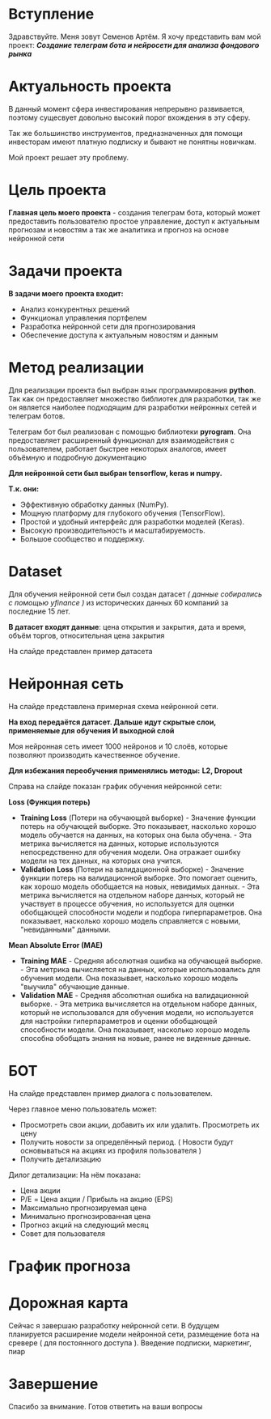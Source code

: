 # Вступление

Здравствуйте. Меня зовут Семенов Артём. Я хочу представить вам мой проект: ***Создание телеграм бота и нейросети для анализа фондового рынка***

# Актуальность проекта

В данный момент сфера инвестирования непрерывно развивается, поэтому сущесвует довольно высокий порог вхождения в эту сферу.

Так же большинство инструментов, предназначенных для помощи инвесторам имеют платную подписку и бывают не понятны новичкам.

Мой проект решает эту проблему.

# Цель проекта

**Главная цель моего проекта** - создания телеграм бота, который может предоставить пользователю простое управление, доступ к актуальным прогнозам и новостям а так же аналитика и прогноз на основе нейронной сети

# Задачи проекта

**В задачи моего проекта входит:** 
- Анализ конкурентных решений
- Функционал управления портфелем
- Разработка нейронной сети для прогнозирования
- Обеспечение доступа к актуальным новостям и данным

# Метод реализации

Для реализации проекта был выбран язык программирования **python**. Так как он предоставляет множество библиотек для разработки, так же он является наиболее подходящим для разработки нейронных сетей и телеграм ботов.

Телеграм бот был реализован с помощью библиотеки **pyrogram**. Она предоставляет расширенный функционал для взаимодействия с пользователем, работает быстрее некоторых аналогов, имеет объёмную и подробную документацию

**Для нейронной сети был выбран tensorflow, keras и numpy.**

**Т.к. они:** 

- Эффективную обработку данных (NumPy).
- Мощную платформу для глубокого обучения (TensorFlow).
- Простой и удобный интерфейс для разработки моделей (Keras).
- Высокую производительность и масштабируемость.
- Большое сообщество и поддержку.

# Dataset

Для обучения нейронной сети был создан датасет *( данные собирались с помощью yfinance )* из исторических данных 60 компаний за последние 15 лет.

**В датасет входят данные**: цена открытия и закрытия, дата и время, объём торгов, относительная цена закрытия

На слайде представлен пример датасета

# Нейронная сеть

На слайде представлена примерная схема нейронной сети.

**На вход передаётся датасет.
Дальше идут скрытые слои, применяемые для обучения
И выходной слой**

Моя нейронная сеть имеет 1000 нейронов и 10 слоёв, которые позволяют производить качественное обучение.

**Для избежания переобучения применялись методы:** 
**L2, Dropout** 

Справа на слайде показан график обучения нейронной сети: 

**Loss (Функция потерь)**
- **Training Loss** (Потери на обучающей выборке) - Значение функции потерь на обучающей выборке. Это показывает, насколько хорошо модель обучается на данных, на которых она была обучена. - Эта метрика вычисляется на данных, которые используются непосредственно для обучения модели. Она отражает ошибку модели на тех данных, на которых она учится.
- **Validation Loss** (Потери на валидационной выборке) - Значение функции потерь на валидационной выборке. Это помогает оценить, как хорошо модель обобщается на новых, невидимых данных. - Эта метрика вычисляется на отдельном наборе данных, который не участвует в процессе обучения, но используется для оценки обобщающей способности модели и подбора гиперпараметров. Она показывает, насколько хорошо модель справляется с новыми, "невиданными" данными.


**Mean Absolute Error (MAE)**
- **Training MAE** - Средняя абсолютная ошибка на обучающей выборке. - Эта метрика вычисляется на данных, которые использовались для обучения модели. Она показывает, насколько хорошо модель "выучила" обучающие данные.
- **Validation MAE** - Средняя абсолютная ошибка на валидационной выборке. - Эта метрика вычисляется на отдельном наборе данных, который не использовался для обучения модели, но используется для настройки гиперпараметров и оценки обобщающей способности модели. Она показывает, насколько хорошо модель способна обобщать знания на новые, ранее не виденные данные.



# БОТ

На слайде представлен пример диалога с пользователем.

Через главное меню пользователь может: 
 - Просмотреть свои акции, добавить их или удалить. Просмотреть их цену
 - Получить новости за определённый период. ( Новости будут основываться на акциях из профиля пользователя )
 - Получить детализацию

Дилог детализации:
На нём показана: 

 - Цена акции
 - P/E = Цена акции / Прибыль на акцию (EPS)
 - Максимально прогнозируемая цена
 - Минимально прогнозированная цена
 - Прогноз акций на следующий месяц
 - Совет для пользователя

# График прогноза

# Дорожная карта

Сейчас я завершаю разработку нейронной сети.
В будущем планируется расширение модели нейронной сети, размещение бота на сревере ( для постоянного доступа ). Введение подписки, маркетинг, пиар

# Завершение

Спасибо за внимание. 
Готов ответить на ваши вопросы